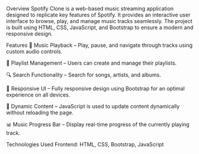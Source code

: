 Overview
Spotify Clone is a web-based music streaming application designed to replicate key features of Spotify. It provides an interactive user interface to browse, play, and manage music tracks seamlessly. The project is built using HTML, CSS, JavaScript, and Bootstrap to ensure a modern and responsive design.

Features
🎵 Music Playback – Play, pause, and navigate through tracks using custom audio controls.

📂 Playlist Management – Users can create and manage their playlists.

🔍 Search Functionality – Search for songs, artists, and albums.

🎨 Responsive UI – Fully responsive design using Bootstrap for an optimal experience on all devices.

🔄 Dynamic Content – JavaScript is used to update content dynamically without reloading the page.

📊 Music Progress Bar – Display real-time progress of the currently playing track.

Technologies Used
Frontend: HTML, CSS, Bootstrap, JavaScript

